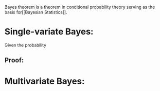Bayes theorem is a theorem in conditional probability theory serving as the basis for[[Bayesian Statistics]].
# Single-variate Bayes:
Given the probability 

## Proof:

# Multivariate Bayes:
